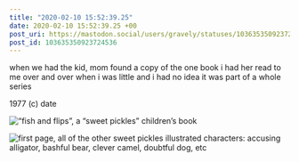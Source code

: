 ```yaml
---
title: "2020-02-10 15:52:39.25"
date: 2020-02-10 15:52:39.25 +00
post_uri: https://mastodon.social/users/gravely/statuses/103635350923724536
post_id: 103635350923724536
---
```

when we had the kid, mom found a copy of the one book i had her read to me over and over when i was little and i had no idea it was part of a whole series

1977 (c) date


![“fish and flips”, a “sweet pickles” children’s book](/images/24994381.jpg)

![first page, all of the other sweet pickles illustrated characters: accusing alligator, bashful bear, clever camel, doubtful dog, etc](/images/24994383.jpg)

